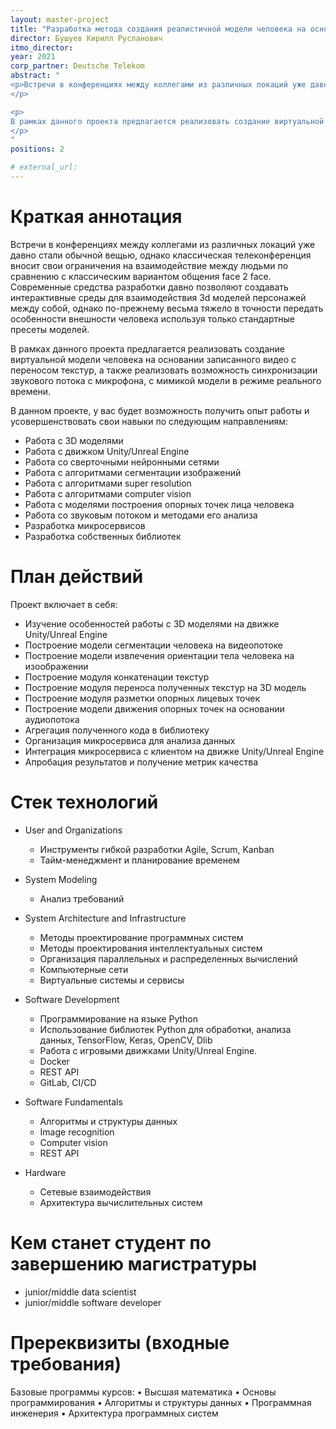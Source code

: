 ```yaml
---
layout: master-project
title: "Разработка метода создания реалистичной модели человека на основании видеофайла и звукового потока"
director: Бушуев Кирилл Русланович
itmo_director: 
year: 2021
corp_partner: Deutsche Telekom
abstract: "
<p>Встречи в конференциях между коллегами из различных локаций уже давно стали обычной вещью, однако классическая телеконференция вносит свои ограничения на взаимодействие между людьми по сравнению с классическим вариантом общения face 2 face. Современные средства разработки давно позволяют создавать интерактивные среды для взаимодействия 3d моделей персонажей между собой, однако по-прежнему весьма тяжело в точности передать особенности внешности человека используя только стандартные пресеты моделей.
</p>

<p>
В рамках данного проекта предлагается реализовать создание виртуальной модели человека на основании записанного видео с переносом текстур, а также реализовать возможность синхронизации звукового потока с микрофона, с мимикой модели в режиме реального времени. 
</p>
"
positions: 2

# external_url:
---
```


# Краткая аннотация

Встречи в конференциях между коллегами из различных локаций уже давно стали обычной вещью, однако классическая телеконференция вносит свои ограничения на взаимодействие между людьми по сравнению с классическим вариантом общения face 2 face. Современные средства разработки давно позволяют создавать интерактивные среды для взаимодействия 3d моделей персонажей между собой, однако по-прежнему весьма тяжело в точности передать особенности внешности человека используя только стандартные пресеты моделей.

В рамках данного проекта предлагается реализовать создание виртуальной модели человека на основании записанного видео с переносом текстур, а также реализовать возможность синхронизации звукового потока с микрофона, с мимикой модели в режиме реального времени. 

В данном проекте, у вас будет возможность получить опыт работы и усовершенствовать свои навыки по следующим направлениям:

* Работа с 3D моделями
* Работа с движком Unity/Unreal Engine
* Работа со сверточными нейронными сетями
* Работа с алгоритмами сегментации изображений
* Работа с алгоритмами super resolution
* Работа с алгоритмами computer vision
* Работа с моделями построения опорных точек лица человека
* Работа со звуковым потоком и методами его анализа
* Разработка микросервисов
* Разработка собственных библиотек 


# План действий

Проект включает в себя:

* Изучение особенностей работы с 3D моделями на движке Unity/Unreal Engine
* Построение модели сегментации человека на видеопотоке
* Построение модели извлечения ориентации тела человека на изоображении
* Построение модуля конкатенации текстур
* Построение модуля переноса полученных текстур на 3D модель
* Построение модуля разметки опорных лицевых точек
* Построение модели движения опорных точек на основании аудиопотока
* Агрегация полученного кода в библиотеку
* Организация микросервиса для анализа данных
* Интеграция микросервиса с клиентом на движке Unity/Unreal Engine
* Апробация результатов и получение метрик качества

# Стек технологий

- User and Organizations
    - Инструменты гибкой разработки Agile, Scrum, Kanban
    - Тайм-менеджмент и планирование временем

- System Modeling
    - Анализ требований

- System Architecture and Infrastructure
    - Методы проектирование программных систем
    - Методы проектирования интеллектуальных систем
    - Организация параллельных и распределенных вычислений
    - Компьютерные сети
    - Виртуальные системы и сервисы

- Software Development
    - Программирование на языке Python
    - Использование библиотек Python для обработки, анализа данных, TensorFlow, Keras, OpenCV, Dlib
    - Работа с игровыми движками Unity/Unreal Engine.
    - Docker
    - REST API
    - GitLab, CI/CD

- Software Fundamentals
    - Алгоритмы и структуры данных
    - Image recognition
    - Computer vision
    - REST API
- Hardware
    - Сетевые взаимодействия
    - Архитектура вычислительных систем

# Кем станет студент по завершению магистратуры

* junior/middle data scientist
* junior/middle software developer

# Пререквизиты (входные требования)

Базовые программы курсов:
•	Высшая математика
•	Основы программирования
•	Алгоритмы и структуры данных
•	Программная инженерия
•	Архитектура программных систем

